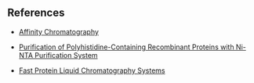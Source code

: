 ## References 

-	[Affinity Chromatography](https://chem.libretexts.org/Bookshelves/Analytical_Chemistry/Supplemental_Modules_(Analytical_Chemistry)/Instrumentation_and_Analysis/Affinity_Chromatography/02_Theory/01_Basic_Theory)

- [Purification of Polyhistidine-Containing Recombinant Proteins with Ni-NTA Purification System](https://www.thermofisher.com/in/en/home/references/protocols/proteins-expression-isolation-and-analysis/protein-purification-protocol/purification-of-polyhistidine-containing-recombinant-proteins-with-ni-nta-purification-system.html)

-	[Fast Protein Liquid Chromatography Systems](https://www.bio-rad.com/en-in/applications-technologies/fast-protein-liquid-chromatography?ID=MWHBF4CZF)
